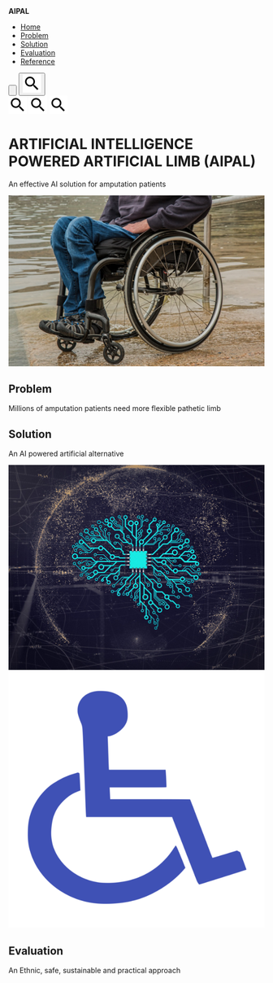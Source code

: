 <!DOCTYPE html>
<html lang="en-US">
    <head>
        <title>Home - AIPAL</title>
        <link rel="stylesheet", type="text/css", href="https://wtcx.github.io/navigation.css">
        <link rel="stylesheet", type="text/css", href="https://wtcx.github.io/content.css">
        <script src="https://wtcx.github.io/navigation.js"></script>
        <script src="https://wtcx.github.io/content.js"></script>
    </head>
    <body>
        <div id="nav-search">
            <div id="navigation">
                <b>AIPAL</b>
                <ul>
                    <li><a href="#home">Home</a></li>
                    <li><a href="#problem">Problem</a></li>
                    <li><a href="#solution">Solution</a></li>
                    <li><a href="#evaluation">Evaluation</a></li>
                    <li><a href="#reference">Reference</a></li>
                </ul>
                <button type="button" 
                        title="print current webpage"onclick="window.print()">
                    <img sec=>
                </button>
                <button type="button" 
                        title="search within the website" onclick="toSearch()">
                    <img src="icons/search.svg" alt="search">
                </button>
            </div>
        </div>
        <div id="share">
            <a href=""><img src="icons/search.svg"></a>
            <a href=""><img src="icons/search.svg"></a>
            <a href=""><img src="icons/search.svg"></a>
        </div>
        <div id="google_translate_element">
            <script type="text/javascript">
                function googleTranslateElementInit() {
                  new google.translate.TranslateElement({pageLanguage: 'en'}, 'google_translate_element');
                }
            </script>
            <script type="text/javascript" src="//translate.google.com/translate_a/element.js?cb=googleTranslateElementInit">
            </script>
        </div>
        <div id="brief" style="background-image: url(images/wheelchair.jpg)">
            <div id="brief-text">
                <h1>ARTIFICIAL INTELLIGENCE POWERED ARTIFICIAL LIMB (AIPAL)</h1>
                <p title="brief">
                    An effective AI solution for amputation patients
                </p>
            </div>
        </div>
        <div class="intro">
            <img src="images/wheelchair.jpg">
            <div>
                <h2>Problem</h2>
                <p>Millions of amputation patients need more flexible pathetic limb</p>
            </div>
        </div>
        <div class="intro intro-left">
            <div class="intro-text-left">
                <h2>Solution</h2>
                <p>An AI powered artificial alternative</p>
            </div>
            <img src="images/ai.jpg" class="intro-img-right">
        </div>
        <div class="intro">
            <img src="images/wheelchair.png">
            <div>
                <h2>Evaluation</h2>
                <p>An Ethnic, safe, sustainable and practical approach</p>
            </div>
        </div>
    </body>
</html>
